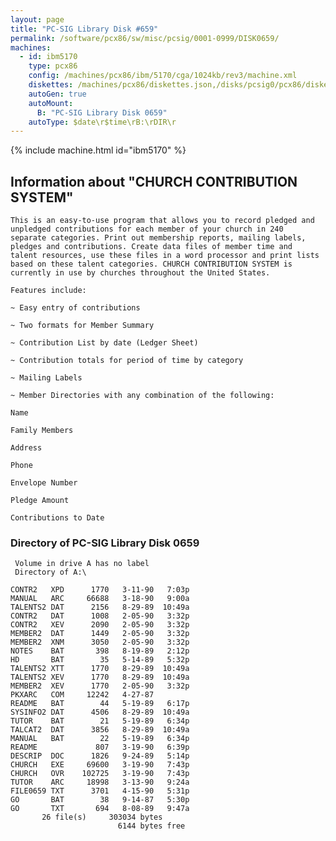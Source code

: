 ```yaml
---
layout: page
title: "PC-SIG Library Disk #659"
permalink: /software/pcx86/sw/misc/pcsig/0001-0999/DISK0659/
machines:
  - id: ibm5170
    type: pcx86
    config: /machines/pcx86/ibm/5170/cga/1024kb/rev3/machine.xml
    diskettes: /machines/pcx86/diskettes.json,/disks/pcsig0/pcx86/diskettes.json
    autoGen: true
    autoMount:
      B: "PC-SIG Library Disk 0659"
    autoType: $date\r$time\rB:\rDIR\r
---
```


{% include machine.html id="ibm5170" %}

## Information about "CHURCH CONTRIBUTION SYSTEM"

    This is an easy-to-use program that allows you to record pledged and
    unpledged contributions for each member of your church in 240
    separate categories. Print out membership reports, mailing labels,
    pledges and contributions. Create data files of member time and
    talent resources, use these files in a word processor and print lists
    based on these talent categories. CHURCH CONTRIBUTION SYSTEM is
    currently in use by churches throughout the United States.
    
    Features include:
    
    ~ Easy entry of contributions
    
    ~ Two formats for Member Summary
    
    ~ Contribution List by date (Ledger Sheet)
    
    ~ Contribution totals for period of time by category
    
    ~ Mailing Labels
    
    ~ Member Directories with any combination of the following:
    
    Name
    
    Family Members
    
    Address
    
    Phone
    
    Envelope Number
    
    Pledge Amount
    
    Contributions to Date

### Directory of PC-SIG Library Disk 0659

     Volume in drive A has no label
     Directory of A:\

    CONTR2   XPD      1770   3-11-90   7:03p
    MANUAL   ARC     66688   3-18-90   9:00a
    TALENTS2 DAT      2156   8-29-89  10:49a
    CONTR2   DAT      1008   2-05-90   3:32p
    CONTR2   XEV      2090   2-05-90   3:32p
    MEMBER2  DAT      1449   2-05-90   3:32p
    MEMBER2  XNM      3050   2-05-90   3:32p
    NOTES    BAT       398   8-19-89   2:12p
    HD       BAT        35   5-14-89   5:32p
    TALENTS2 XTT      1770   8-29-89  10:49a
    TALENTS2 XEV      1770   8-29-89  10:49a
    MEMBER2  XEV      1770   2-05-90   3:32p
    PKXARC   COM     12242   4-27-87
    README   BAT        44   5-19-89   6:17p
    SYSINFO2 DAT      4506   8-29-89  10:49a
    TUTOR    BAT        21   5-19-89   6:34p
    TALCAT2  DAT      3856   8-29-89  10:49a
    MANUAL   BAT        22   5-19-89   6:34p
    README             807   3-19-90   6:39p
    DESCRIP  DOC      1826   9-24-89   5:14p
    CHURCH   EXE     69600   3-19-90   7:43p
    CHURCH   OVR    102725   3-19-90   7:43p
    TUTOR    ARC     18998   3-13-90   9:24a
    FILE0659 TXT      3701   4-15-90   5:31p
    GO       BAT        38   9-14-87   5:30p
    GO       TXT       694   8-08-89   9:47a
           26 file(s)     303034 bytes
                            6144 bytes free
